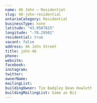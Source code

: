 ```yaml
---
name: 46 John – Residential 
slug: 46-john-residential
ontarioCategory: Residential
businessType: none
latitude: "43.9507625"
longitude: "-78.29501"
residential: true
vacant: false
address: 46 John Street
title: john-46
phone: 
website: 
facebook: 
instagram: 
twitter: 
ownerName:  
mailingList: 
buildingOwner: Tim Badgley Dean Howlett
buildingMailingList: Same as Biz
---
```


